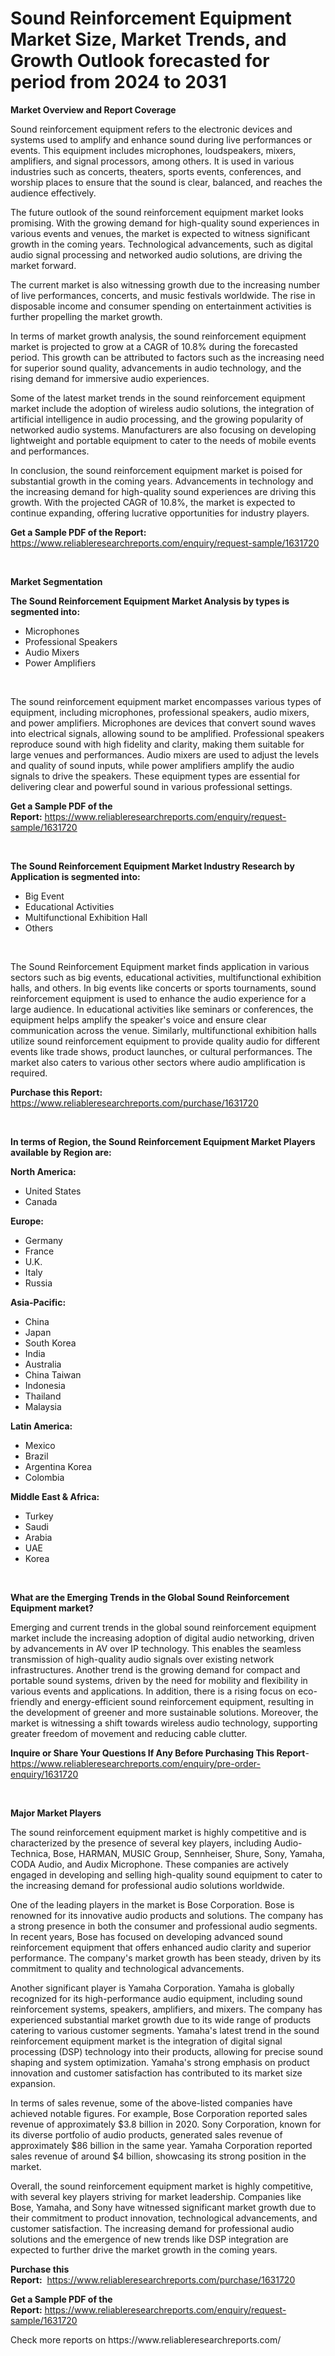 <p><h1>Sound Reinforcement Equipment Market Size, Market Trends, and Growth Outlook forecasted for period from 2024 to 2031</h1></p><p><strong>Market Overview and Report Coverage</strong></p>
<p><p>Sound reinforcement equipment refers to the electronic devices and systems used to amplify and enhance sound during live performances or events. This equipment includes microphones, loudspeakers, mixers, amplifiers, and signal processors, among others. It is used in various industries such as concerts, theaters, sports events, conferences, and worship places to ensure that the sound is clear, balanced, and reaches the audience effectively.</p><p>The future outlook of the sound reinforcement equipment market looks promising. With the growing demand for high-quality sound experiences in various events and venues, the market is expected to witness significant growth in the coming years. Technological advancements, such as digital audio signal processing and networked audio solutions, are driving the market forward.</p><p>The current market is also witnessing growth due to the increasing number of live performances, concerts, and music festivals worldwide. The rise in disposable income and consumer spending on entertainment activities is further propelling the market growth.</p><p>In terms of market growth analysis, the sound reinforcement equipment market is projected to grow at a CAGR of 10.8% during the forecasted period. This growth can be attributed to factors such as the increasing need for superior sound quality, advancements in audio technology, and the rising demand for immersive audio experiences.</p><p>Some of the latest market trends in the sound reinforcement equipment market include the adoption of wireless audio solutions, the integration of artificial intelligence in audio processing, and the growing popularity of networked audio systems. Manufacturers are also focusing on developing lightweight and portable equipment to cater to the needs of mobile events and performances.</p><p>In conclusion, the sound reinforcement equipment market is poised for substantial growth in the coming years. Advancements in technology and the increasing demand for high-quality sound experiences are driving this growth. With the projected CAGR of 10.8%, the market is expected to continue expanding, offering lucrative opportunities for industry players.</p></p>
<p><strong>Get a Sample PDF of the Report:</strong> <a href="https://www.reliableresearchreports.com/enquiry/request-sample/1631720">https://www.reliableresearchreports.com/enquiry/request-sample/1631720</a></p>
<p>&nbsp;</p>
<p><strong>Market Segmentation</strong></p>
<p><strong>The Sound Reinforcement Equipment Market Analysis by types is segmented into:</strong></p>
<p><ul><li>Microphones</li><li>Professional Speakers</li><li>Audio Mixers</li><li>Power Amplifiers</li></ul></p>
<p>&nbsp;</p>
<p><p>The sound reinforcement equipment market encompasses various types of equipment, including microphones, professional speakers, audio mixers, and power amplifiers. Microphones are devices that convert sound waves into electrical signals, allowing sound to be amplified. Professional speakers reproduce sound with high fidelity and clarity, making them suitable for large venues and performances. Audio mixers are used to adjust the levels and quality of sound inputs, while power amplifiers amplify the audio signals to drive the speakers. These equipment types are essential for delivering clear and powerful sound in various professional settings.</p></p>
<p><strong>Get a Sample PDF of the Report:</strong>&nbsp;<a href="https://www.reliableresearchreports.com/enquiry/request-sample/1631720">https://www.reliableresearchreports.com/enquiry/request-sample/1631720</a></p>
<p>&nbsp;</p>
<p><strong>The Sound Reinforcement Equipment Market Industry Research by Application is segmented into:</strong></p>
<p><ul><li>Big Event</li><li>Educational Activities</li><li>Multifunctional Exhibition Hall</li><li>Others</li></ul></p>
<p>&nbsp;</p>
<p><p>The Sound Reinforcement Equipment market finds application in various sectors such as big events, educational activities, multifunctional exhibition halls, and others. In big events like concerts or sports tournaments, sound reinforcement equipment is used to enhance the audio experience for a large audience. In educational activities like seminars or conferences, the equipment helps amplify the speaker's voice and ensure clear communication across the venue. Similarly, multifunctional exhibition halls utilize sound reinforcement equipment to provide quality audio for different events like trade shows, product launches, or cultural performances. The market also caters to various other sectors where audio amplification is required.</p></p>
<p><strong>Purchase this Report:</strong>&nbsp; <a href="https://www.reliableresearchreports.com/purchase/1631720">https://www.reliableresearchreports.com/purchase/1631720</a></p>
<p>&nbsp;</p>
<p><strong>In terms of Region, the Sound Reinforcement Equipment Market Players available by Region are:</strong></p>
<p>
    <p> <strong> North America: </strong>
        <ul>
            <li>United States</li>
            <li>Canada</li>
        </ul>
        </p> 
    <p> <strong> Europe: </strong>
        <ul>
            <li>Germany</li>
            <li>France</li>
            <li>U.K.</li>
            <li>Italy</li>
            <li>Russia</li>
        </ul>
        </p> 
    <p> <strong> Asia-Pacific: </strong>
        <ul>
            <li>China</li>
            <li>Japan</li>
            <li>South Korea</li>
            <li>India</li>
            <li>Australia</li>
            <li>China Taiwan</li>
            <li>Indonesia</li>
            <li>Thailand</li>
            <li>Malaysia</li>
        </ul>
        </p> 
    <p> <strong> Latin America: </strong>
        <ul>
            <li>Mexico</li>
            <li>Brazil</li>
            <li>Argentina Korea</li>
            <li>Colombia</li>
        </ul>
        </p> 
    <p> <strong> Middle East & Africa: </strong>
        <ul>
            <li>Turkey</li>
            <li>Saudi</li>
            <li>Arabia</li>
            <li>UAE</li>
            <li>Korea</li>
        </ul>
    </p>
    </p>
<p>&nbsp;</p>
<p><strong>What are the Emerging Trends in the Global Sound Reinforcement Equipment market?</strong></p>
<p><p>Emerging and current trends in the global sound reinforcement equipment market include the increasing adoption of digital audio networking, driven by advancements in AV over IP technology. This enables the seamless transmission of high-quality audio signals over existing network infrastructures. Another trend is the growing demand for compact and portable sound systems, driven by the need for mobility and flexibility in various events and applications. In addition, there is a rising focus on eco-friendly and energy-efficient sound reinforcement equipment, resulting in the development of greener and more sustainable solutions. Moreover, the market is witnessing a shift towards wireless audio technology, supporting greater freedom of movement and reducing cable clutter.</p></p>
<p><strong>Inquire or Share Your Questions If Any Before Purchasing This Report</strong>- <a href="https://www.reliableresearchreports.com/enquiry/pre-order-enquiry/1631720">https://www.reliableresearchreports.com/enquiry/pre-order-enquiry/1631720</a></p>
<p>&nbsp;</p>
<p><strong>Major Market Players</strong></p>
<p><p>The sound reinforcement equipment market is highly competitive and is characterized by the presence of several key players, including Audio-Technica, Bose, HARMAN, MUSIC Group, Sennheiser, Shure, Sony, Yamaha, CODA Audio, and Audix Microphone. These companies are actively engaged in developing and selling high-quality sound equipment to cater to the increasing demand for professional audio solutions worldwide.</p><p>One of the leading players in the market is Bose Corporation. Bose is renowned for its innovative audio products and solutions. The company has a strong presence in both the consumer and professional audio segments. In recent years, Bose has focused on developing advanced sound reinforcement equipment that offers enhanced audio clarity and superior performance. The company's market growth has been steady, driven by its commitment to quality and technological advancements.</p><p>Another significant player is Yamaha Corporation. Yamaha is globally recognized for its high-performance audio equipment, including sound reinforcement systems, speakers, amplifiers, and mixers. The company has experienced substantial market growth due to its wide range of products catering to various customer segments. Yamaha's latest trend in the sound reinforcement equipment market is the integration of digital signal processing (DSP) technology into their products, allowing for precise sound shaping and system optimization. Yamaha's strong emphasis on product innovation and customer satisfaction has contributed to its market size expansion.</p><p>In terms of sales revenue, some of the above-listed companies have achieved notable figures. For example, Bose Corporation reported sales revenue of approximately $3.8 billion in 2020. Sony Corporation, known for its diverse portfolio of audio products, generated sales revenue of approximately $86 billion in the same year. Yamaha Corporation reported sales revenue of around $4 billion, showcasing its strong position in the market.</p><p>Overall, the sound reinforcement equipment market is highly competitive, with several key players striving for market leadership. Companies like Bose, Yamaha, and Sony have witnessed significant market growth due to their commitment to product innovation, technological advancements, and customer satisfaction. The increasing demand for professional audio solutions and the emergence of new trends like DSP integration are expected to further drive the market growth in the coming years.</p></p>
<p><strong>Purchase this Report:</strong>&nbsp;&nbsp;<a href="https://www.reliableresearchreports.com/purchase/1631720">https://www.reliableresearchreports.com/purchase/1631720</a></p>
<p></p>
<p><strong>Get a Sample PDF of the Report:</strong>&nbsp;<a href="https://www.reliableresearchreports.com/enquiry/request-sample/1631720">https://www.reliableresearchreports.com/enquiry/request-sample/1631720</a></p>
<p>Check more reports on https://www.reliableresearchreports.com/</p>